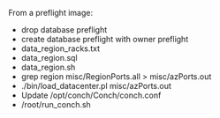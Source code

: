 From a preflight image:

* drop database preflight
* create database preflight with owner preflight
* data_region_racks.txt
* data_region.sql
* data_region.sh
* grep region misc/RegionPorts.all > misc/azPorts.out
* ./bin/load_datacenter.pl misc/azPorts.out
* Update /opt/conch/Conch/conch.conf
* /root/run_conch.sh

